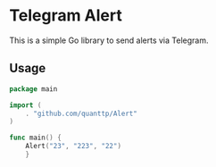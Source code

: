 # Telegram Alert

This is a simple Go library to send alerts via Telegram.

## Usage

```go
package main

import (
	. "github.com/quanttp/Alert"
)

func main() {
	Alert("23", "223", "22")
    }
